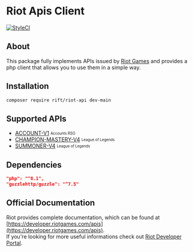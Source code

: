 # Riot Apis Client

[![StyleCI](https://github.styleci.io/repos/540948663/shield?branch=main)](https://github.styleci.io/repos/540948663?branch=main)

## About
This package fully implements APIs issued by [Riot Games](https://www.riotgames.com/) and provides a php client that allows you to use them in a simple way.

## Installation

```bash
composer require rift/riot-api dev-main
```

## Supported APIs

- [ACCOUNT-V1](https://developer.riotgames.com/apis#account-v1) <sub><sup>Accounts RSO</sup></sup>
- [CHAMPION-MASTERY-V4](https://developer.riotgames.com/apis#champion-mastery-v4) <sub><sup>League of Legends</sup></sup>
- [SUMMONER-V4](https://developer.riotgames.com/apis#summoner-v4) <sub><sup>League of Legends</sup></sup>

## Dependencies

```json
"php": "^8.1",
"guzzlehttp/guzzle": "^7.5"
```

## Official Documentation

Riot provides complete documentation, which can be found at [https://developer.riotgames.com/apis](https://developer.riotgames.com/apis).  
If you're looking for more useful informations check out [Riot Developer Portal](https://developer.riotgames.com/docs/portal).
